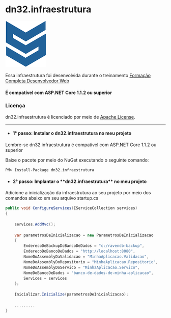 
# dn32.infraestrutura
<img src="https://raw.githubusercontent.com/dn32/dn32.infraestrutura/master/Media/Logo/Logo-icone-png-128.png"/>


Essa infraestrutura foi desenvolvida durante o treinamento [Formação Completa Desenvolvedor Web](https://sinergiaweb.com.br)

#### É compatível com ASP.NET Core 1.1.2 ou superior

### Licença

dn32.infraestrutura é licenciado por meio de [Apache License](LICENSE).

-------------------------------------------------------------------------------------

- <h4>1° passo: Instalar o dn32.infraestrutura no meu projeto</h4>

Lembre-se dn32.infraestrutura é compatível com ASP.NET Core 1.1.2 ou superior

Baixe o pacote por meio do NuGet executando o seguinte comando:

```NuGet
PM> Install-Package dn32.infraestrutura
```

- <h4>2° passo: Implantar o **dn32.infraestrutura** no meu projeto</h4>

Adicione a inicialização da infraestrutura ao seu projeto por meio dos comandos abaixo em seu arquivo startup.cs

```C#
public void ConfigureServices(IServiceCollection services)
{

    services.AddMvc();

    var parametrosDeInicializacao = new ParametrosDeInicializacao
    {
        EnderecoDeBackupDoBancoDeDados = "c:/ravendb-backup",
        EnderecoDoBancoDeDados = "http://localhost:8080",
        NomeDoAssemblyDaValidacao = "MinhaAplicacao.Validacao",
        NomeDoAssemblyDoRepositorio = "MinhaAplicacao.Repositorio",
        NomeDoAssemblyDoServico = "MinhaAplicacao.Servico",
        NomeDoBancoDeDados = "banco-de-dados-de-minha-aplicacao",
        Services = services
    };

    Inicializar.Inicialize(parametrosDeInicializacao);
    
    .........
}
```
